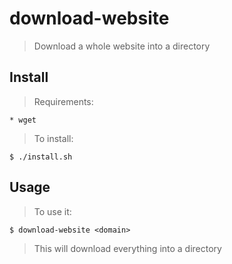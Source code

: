 # download-website
> Download a whole website into a directory

## Install
> Requirements:

    * wget

> To install:

    $ ./install.sh

## Usage
> To use it:

    $ download-website <domain>

> This will download everything into a directory
